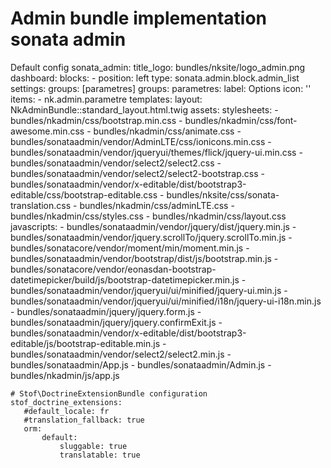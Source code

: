 Admin bundle implementation sonata admin
========================

Default config
sonata_admin:
    title_logo: bundles/nksite/logo_admin.png
        dashboard:
            blocks:
                -
                    position: left
                    type: sonata.admin.block.admin_list
                    settings:
                        groups: [parametres]
            groups:
                parametres:
                    label: Options
                    icon: '<i class="fa fa-cog"></i>'
                    items:
                        - nk.admin.parametre
        templates:
            layout: NkAdminBundle::standard_layout.html.twig
        assets:
             stylesheets:
                - bundles/nkadmin/css/bootstrap.min.css
                - bundles/nkadmin/css/font-awesome.min.css
                - bundles/nkadmin/css/animate.css
                - bundles/sonataadmin/vendor/AdminLTE/css/ionicons.min.css
                - bundles/sonataadmin/vendor/jqueryui/themes/flick/jquery-ui.min.css
                - bundles/sonataadmin/vendor/select2/select2.css
                - bundles/sonataadmin/vendor/select2/select2-bootstrap.css
                - bundles/sonataadmin/vendor/x-editable/dist/bootstrap3-editable/css/bootstrap-editable.css
                - bundles/nksite/css/sonata-translation.css
                - bundles/nkadmin/css/adminLTE.css
                - bundles/nkadmin/css/styles.css
                - bundles/nkadmin/css/layout.css
             javascripts:
                - bundles/sonataadmin/vendor/jquery/dist/jquery.min.js
                - bundles/sonataadmin/vendor/jquery.scrollTo/jquery.scrollTo.min.js
                - bundles/sonatacore/vendor/moment/min/moment.min.js
                - bundles/sonataadmin/vendor/bootstrap/dist/js/bootstrap.min.js
                - bundles/sonatacore/vendor/eonasdan-bootstrap-datetimepicker/build/js/bootstrap-datetimepicker.min.js
                - bundles/sonataadmin/vendor/jqueryui/ui/minified/jquery-ui.min.js
                - bundles/sonataadmin/vendor/jqueryui/ui/minified/i18n/jquery-ui-i18n.min.js
                - bundles/sonataadmin/jquery/jquery.form.js
                - bundles/sonataadmin/jquery/jquery.confirmExit.js
                - bundles/sonataadmin/vendor/x-editable/dist/bootstrap3-editable/js/bootstrap-editable.min.js
                - bundles/sonataadmin/vendor/select2/select2.min.js
                - bundles/sonataadmin/App.js
                - bundles/sonataadmin/Admin.js
                - bundles/nkadmin/js/app.js
    
    # Stof\DoctrineExtensionBundle configuration
    stof_doctrine_extensions:
       #default_locale: fr
       #translation_fallback: true
       orm:
           default:
               sluggable: true
               translatable: true
